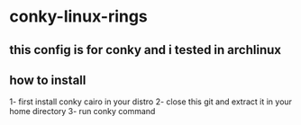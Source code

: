 # conky-linux-rings
this config is for conky and i tested in archlinux
---
## how to install 
1- first install conky cairo in your distro
2- close this git and extract it in your home directory
3- run conky command 
